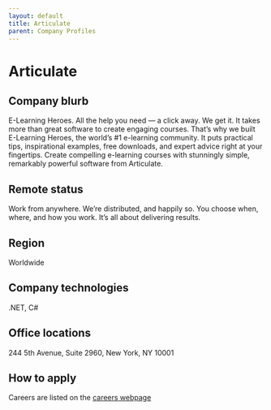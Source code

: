 ```yaml
---
layout: default
title: Articulate
parent: Company Profiles
---
```


# Articulate

## Company blurb

E-Learning Heroes. All the help you need — a click away.
We get it. It takes more than great software to create engaging courses. That’s why we built E-Learning Heroes, the world’s #1 e-learning community. It puts practical tips, inspirational examples, free downloads, and expert advice right at your fingertips. Create compelling e-learning courses with stunningly simple, remarkably powerful software from Articulate.

## Remote status

Work from anywhere. We’re distributed, and happily so. You choose when, where, and how you work. It’s all about delivering results.

## Region

Worldwide

## Company technologies

.NET, C#

## Office locations

244 5th Avenue, Suite 2960, New York, NY 10001

## How to apply

Careers are listed on the [careers webpage](https://en-uk.articulate.com/company/careers.php)
